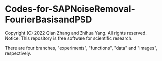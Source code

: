# Codes-for-SAPNoiseRemoval-FourierBasisandPSD

Copyright (C) 2022 Qian Zhang and Zhihua Yang. All rights reserved. Notice: This repository is free software for scientific research.

There are four branches, "experiments", "functions", "data" and "images", respectively.
